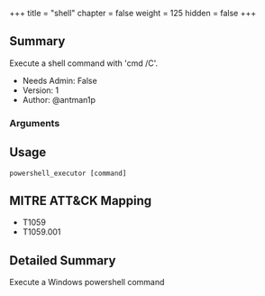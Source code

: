 +++
title = "shell"
chapter = false
weight = 125
hidden = false
+++

## Summary
Execute a shell command with 'cmd /C'.

- Needs Admin: False  
- Version: 1  
- Author: @antman1p  

### Arguments

## Usage

```
powershell_executor [command]
```

## MITRE ATT&CK Mapping

- T1059
- T1059.001
## Detailed Summary

Execute a Windows powershell command
